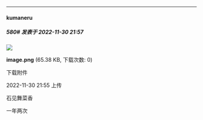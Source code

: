 

*****

####  kumaneru  
##### 580#       发表于 2022-11-30 21:57

<img src="https://img.saraba1st.com/forum/202211/30/215522zurqqmrn3nrr4mnt.png" referrerpolicy="no-referrer">

<strong>image.png</strong> (65.38 KB, 下载次数: 0)

下载附件

2022-11-30 21:55 上传

石见舞菜香

一年两次

